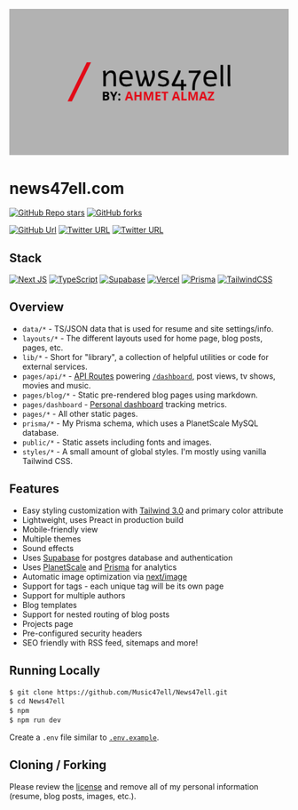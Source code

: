 ![tailwind-nextjs-banner](/public/images/brand/news47ell_repo.png)

# news47ell.com

[![GitHub Repo stars](https://img.shields.io/github/stars/Music47ell/News47ell?style=social)](https://GitHub.com/Music47ell/News47ell/stargazers/)
[![GitHub forks](https://img.shields.io/github/forks/Music47ell/News47ell?style=social)](https://GitHub.com/Music47ell/News47ell/network/)

[![GitHub Url](https://img.shields.io/github/followers/Music47ell?style=social)](https://github.com/Music47ell/)
[![Twitter URL](https://img.shields.io/twitter/follow/Music47ell?style=social)](https://twitter.com/music47ell)
[![Twitter URL](https://img.shields.io/twitter/follow/News47ell?style=social)](https://twitter.com/news47ell)

## Stack

[![Next JS](https://img.shields.io/badge/Next-black?style=for-the-badge&logo=next.js&logoColor=white)](https://nextjs.org)
[![TypeScript](https://img.shields.io/badge/typescript-%23007ACC.svg?style=for-the-badge&logo=typescript&logoColor=white)](https://www.typescriptlang.org)
[![Supabase](https://img.shields.io/badge/Supabase-3ECF8E?style=for-the-badge&logo=supabase&logoColor=white)](https://supabase.com)
[![Vercel](https://img.shields.io/badge/vercel-%23000000.svg?style=for-the-badge&logo=vercel&logoColor=white)](https://vercel.com)
[![Prisma](https://img.shields.io/badge/Prisma-3982CE?style=for-the-badge&logo=Prisma&logoColor=white)](https://prisma.io)
[![TailwindCSS](https://img.shields.io/badge/tailwindcss-%2338B2AC.svg?style=for-the-badge&logo=tailwind-css&logoColor=white)](https://tailwindcss.com)

## Overview

- `data/*` - TS/JSON data that is used for resume and site settings/info.
- `layouts/*` - The different layouts used for home page, blog posts, pages, etc.
- `lib/*` - Short for "library", a collection of helpful utilities or code for external services.
- `pages/api/*` - [API Routes](https://nextjs.org/docs/api-routes/introduction) powering [`/dashboard`](https://www.news47ell.com/dashboard), post views, tv shows, movies and music.
- `pages/blog/*` - Static pre-rendered blog pages using markdown.
- `pages/dashboard` - [Personal dashboard](https://www.news47ell.com/dashboard) tracking metrics.
- `pages/*` - All other static pages.
- `prisma/*` - My Prisma schema, which uses a PlanetScale MySQL database.
- `public/*` - Static assets including fonts and images.
- `styles/*` - A small amount of global styles. I'm mostly using vanilla Tailwind CSS.

## Features

- Easy styling customization with [Tailwind 3.0](https://tailwindcss.com/blog/tailwindcss-v3) and primary color attribute
- Lightweight, uses Preact in production build
- Mobile-friendly view
- Multiple themes
- Sound effects
- Uses [Supabase](https://supabase.com/) for postgres database and authentication
- Uses [PlanetScale](https://planetscale.com/) and [Prisma](https://www.prisma.io/) for analytics
- Automatic image optimization via [next/image](https://nextjs.org/docs/basic-features/image-optimization)
- Support for tags - each unique tag will be its own page
- Support for multiple authors
- Blog templates
- Support for nested routing of blog posts
- Projects page
- Pre-configured security headers
- SEO friendly with RSS feed, sitemaps and more!

## Running Locally

```bash
$ git clone https://github.com/Music47ell/News47ell.git
$ cd News47ell
$ npm
$ npm run dev
```

Create a `.env` file similar to [`.env.example`](https://github.com/Music47ell/News47ell/blob/main/.env.example).

## Cloning / Forking

Please review the [license](https://github.com/Music47ell/News47ell/blob/main/LICENSE) and remove all of my personal information (resume, blog posts, images, etc.).

